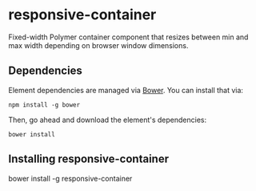 # responsive-container

Fixed-width Polymer container component that resizes between min and max width depending on browser window dimensions.


## Dependencies

Element dependencies are managed via [Bower](http://bower.io/). You can
install that via:

    npm install -g bower

Then, go ahead and download the element's dependencies:

    bower install


## Installing responsive-container

bower install -g responsive-container
